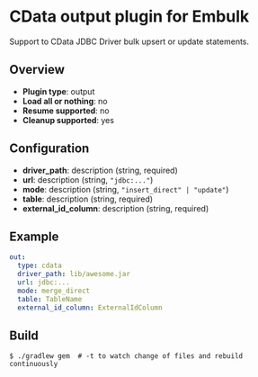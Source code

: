 # CData output plugin for Embulk

Support to CData JDBC Driver bulk upsert or update statements.

## Overview

* **Plugin type**: output
* **Load all or nothing**: no
* **Resume supported**: no
* **Cleanup supported**: yes

## Configuration

- **driver_path**: description (string, required)
- **url**: description (string, `"jdbc:..."`)
- **mode**: description (string, `"insert_direct" | "update"`)
- **table**: description (string, required)
- **external_id_column**: description (string, required)

## Example

```yaml
out:
  type: cdata
  driver_path: lib/awesome.jar
  url: jdbc:...
  mode: merge_direct
  table: TableName
  external_id_column: ExternalIdColumn
```


## Build

```
$ ./gradlew gem  # -t to watch change of files and rebuild continuously
```
